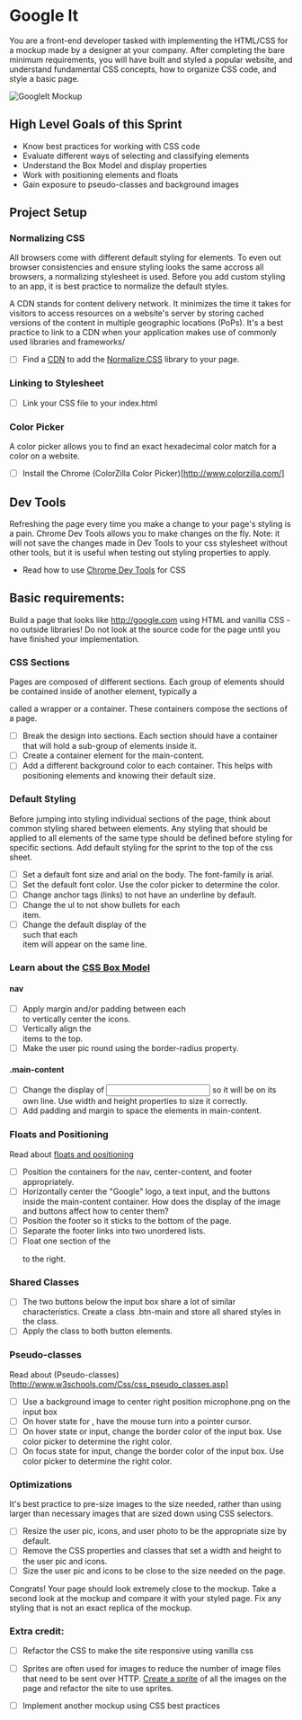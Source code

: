 # Google It 

You are a front-end developer tasked with implementing the HTML/CSS for a mockup made by a designer at your company. After completing the bare minimum requirements, you will have built and styled a popular website, and understand fundamental CSS concepts, how to organize CSS code, and style a basic page. 

![GoogleIt Mockup](https://github.com/melindabernrdo/css-layout/blob/master/mockup.png)

## High Level Goals of this Sprint
- Know best practices for working with CSS code 
- Evaluate different ways of selecting and classifying elements 
- Understand the Box Model and display properties 
- Work with positioning elements and floats 
- Gain exposure to pseudo-classes and background images

## Project Setup 

### Normalizing CSS
All browsers come with different default styling for elements. To even out browser consistencies and ensure styling looks the same accross all browsers, a normalizing stylesheet is used. Before you add custom styling to an app, it is best practice to normalize the default styles. 

A CDN stands for content delivery network. It minimizes the time it takes for visitors to access resources on a website's server by storing cached versions of the content in multiple geographic locations (PoPs). It's a best practice to link to a CDN when your application makes use of commonly used libraries and frameworks/ 

- [ ] Find a [CDN](https://cdnjs.com/) to add the [Normalize.CSS](https://necolas.github.io/normalize.css/) library to your page.

### Linking to Stylesheet 
- [ ] Link your CSS file to your index.html 

### Color Picker 
A color picker allows you to find an exact hexadecimal color match for a color on a website. 
- [ ] Install the Chrome (ColorZilla Color Picker)[http://www.colorzilla.com/]

## Dev Tools 
Refreshing the page every time you make a change to your page's styling is a pain. Chrome Dev Tools allows you to make changes on the fly. Note: it will not save the changes made in Dev Tools to your css stylesheet without other tools, but it is useful when testing out styling properties to apply. 
- Read how to use [Chrome Dev Tools](https://developers.google.com/web/tools/chrome-devtools/iterate/inspect-styles/?hl=en) for CSS

## Basic requirements:
Build a page that looks like http://google.com using HTML and vanilla CSS - no outside libraries! Do not look at the source code for the page until you have finished your implementation. 

### CSS Sections

Pages are composed of different sections. Each group of elements should be contained inside of another element, typically a <div></div> called a wrapper or a container. These containers compose the sections of a page.  

- [ ] Break the design into sections. Each section should have a container that will hold a sub-group of elements inside it. 
- [ ] Create a container element for the main-content.
- [ ] Add a different background color to each container. This helps with positioning elements and knowing their default size. 

### Default Styling 
Before jumping into styling individual sections of the page, think about common styling shared between elements. Any styling that should be applied to all elements of the same type should be defined before styling for specific sections. Add default styling for the sprint to the top of the css sheet. 
- [ ] Set a default font size and arial on the body. The font-family is arial.
- [ ] Set the default font color. Use the color picker to determine the color. 
- [ ] Change anchor tags (links) to not have an underline by default.
- [ ] Change the ul to not show bullets for each <li></li> item.
- [ ] Change the default display of the <li></li> such that each <li></li> item will appear on the same line. 

### Learn about the [CSS Box Model](https://developer.mozilla.org/en-US/docs/Web/CSS/CSS_Box_Model/Introduction_to_the_CSS_box_model)
#### nav 
- [ ] Apply margin and/or padding between each <li></li> to vertically center the icons. 
- [ ] Vertically align the <li></li> items to the top. 
- [ ] Make the user pic round using the border-radius property. 

#### .main-content 
- [ ] Change the display of <input /> so it will be on its own line. Use width and height properties to size it correctly.
- [ ] Add padding and margin to space the elements in main-content.

### Floats and Positioning
Read about [floats and positioning](http://learn.shayhowe.com/html-css/positioning-content/)
- [ ] Position the containers for the nav, center-content, and footer appropriately. 
- [ ] Horizontally center the "Google" logo, a text input, and the buttons inside the main-content container. How does the display of the image and buttons affect how to center them?
- [ ] Position the footer so it sticks to the bottom of the page.
- [ ] Separate the footer links into two unordered lists. 
- [ ] Float one section of the <ul></ul> to the right. 

### Shared Classes 
- [ ] The two buttons below the input box share a lot of similar characteristics. Create a class .btn-main and store all shared styles in the class. 
- [ ] Apply the class to both button elements. 

### Pseudo-classes
Read about (Pseudo-classes)[http://www.w3schools.com/Css/css_pseudo_classes.asp]
- [ ] Use a background image to center right position microphone.png on the input box
- [ ] On hover state for <a></a>, have the mouse turn into a pointer cursor. 
- [ ] On hover state or input, change the border color of the input box. Use color picker to determine the right color. 
- [ ] On focus state for input, change the border color of the input box. Use color picker to determine the right color. 

### Optimizations 
It's best practice to pre-size images to the size needed, rather than using larger than necessary images that are sized down using CSS selectors. 
- [ ] Resize the user pic, icons, and user photo to be the appropriate size by default. 
- [ ]  Remove the CSS properties and classes that set a width and height to the user pic and icons. 
- [ ]  Size the user pic and icons to be close to the size needed on the page. 

Congrats! Your page should look extremely close to the mockup. Take a second look at the mockup and compare it with your styled page. Fix any styling that is not an exact replica of the mockup. 

### Extra credit:
- [ ] Refactor the CSS to make the site responsive using vanilla css 
- [ ] Sprites are often used for images to reduce the number of image files that need to be sent over HTTP. [Create a sprite](http://www.spritebox.net/) of all the images on the page and refactor the site to use sprites. 
- [ ] Implement another mockup using CSS best practices 

